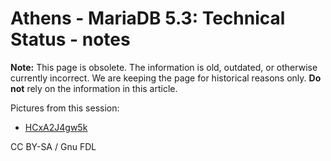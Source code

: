 
# Athens - MariaDB 5.3: Technical Status - notes

**Note:** This page is obsolete. The information is old, outdated, or otherwise currently incorrect. We are keeping the page for historical reasons only. **Do not** rely on the information in this article.



Pictures from this session:


* [HCxA2J4gw5k](https://plus.google.com/b/102059736934609902389/102059736934609902389/posts/HCxA2J4gw5k)


CC BY-SA / Gnu FDL

